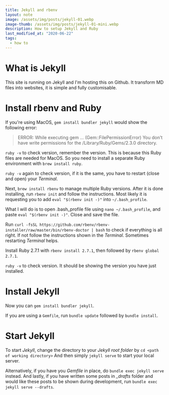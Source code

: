 ```yaml
---
title: Jekyll and rbenv
layout: note
image: /assets/img/posts/jekyll-01.webp
image-thumb: /assets/img/posts/jekyll-01-mini.webp
description: How to setup Jekyll and Ruby
last_modified_at: "2020-06-22"
tags:
  - how to
---
```


# What is Jekyll
This site is running on Jekyll and I'm hosting this on Github. It transform MD files into websites, it is simple and fully customisable.

# Install rbenv and Ruby
If you're using MacOS, `gem install bundler jekyll` would show the following error:
> ERROR:  While executing gem ... (Gem::FilePermissionError)
> You don't have write permissions for the /Library/Ruby/Gems/2.3.0 directory.

`ruby -v` to check version, remember the version. This is because this Ruby files are needed for MacOS. So you need to install a separate Ruby environment with `brew install ruby`.

`ruby -v` again to check version, if it is the same, you have to restart (close and open) your *Terminal*.

Next, `brew install rbenv` to manage multiple Ruby versions. After it is done installing, run `rbenv init` and follow the instructions. Most likely it is requesting you to add `eval "$(rbenv init -)"` into `~/.bash_profile`.

What I will do is to open .bash_profile file using `nano ~/.bash_profile`, and paste `eval "$(rbenv init -)"`. Close and save the file.

Run `curl -fsSL https://github.com/rbenv/rbenv-installer/raw/master/bin/rbenv-doctor | bash` to check if everything is all right. If not follow the instructions shown in the *Terminal*. Sometimes restarting *Terminal* helps.

Install Ruby 2.7.1 with `rbenv install 2.7.1`, then followed by `rbenv global 2.7.1`. 

`ruby -v` to check version. It should be showing the version you have just installed.

# Install Jekyll
Now you can `gem install bundler jekyll`.

If you are using a `Gemfile`, run `bundle update` followed by `bundle install`.

# Start Jekyll
To start *Jekyll*, change the directory to your *Jekyll root folder* by `cd <path of working directory>`
And then simply `jekyll serve` to start your local server.

Alternatively, if you have you *Gemfile* in place, do `bundle exec jekyll serve` instead.
And lastly, if you have written some posts in *_drafts* folder and would like these posts to be shown during development, run `bundle exec jekyll serve --drafts`.
